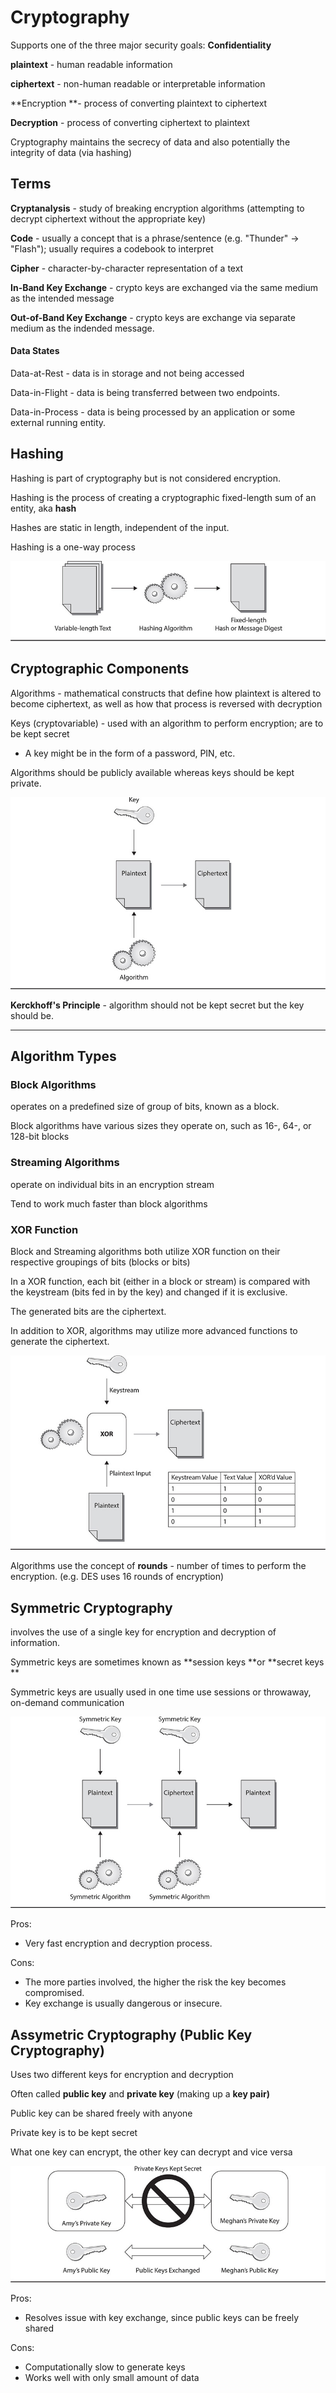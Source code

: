 # Cryptography

Supports one of the three major security goals: **Confidentiality**

**plaintext** - human readable information

**ciphertext** - non-human readable or interpretable information

**Encryption **- process of converting plaintext to ciphertext

**Decryption** - process of converting ciphertext to plaintext

Cryptography maintains the secrecy of data and also potentially the integrity of data \(via hashing\)

## Terms

**Cryptanalysis** - study of breaking encryption algorithms \(attempting to decrypt ciphertext without the appropriate key\)

**Code** - usually a concept that is a phrase/sentence \(e.g. "Thunder" -&gt; "Flash"\); usually requires a codebook to interpret

**Cipher** - character-by-character representation of a text

**In-Band Key Exchange** - crypto keys are exchanged via the same medium as the intended message

**Out-of-Band Key Exchange** - crypto keys are exchange via separate medium as the indended message.

#### Data States

Data-at-Rest - data is in storage and not being accessed

Data-in-Flight - data is being transferred between two endpoints.

Data-in-Process - data is being processed by an application or some external running entity.

## Hashing

Hashing is part of cryptography but is not considered encryption.

Hashing is the process of creating a cryptographic fixed-length sum of an entity, aka **hash**

Hashes are static in length, independent of the input.

Hashing is a one-way process

![](/assets/crypt-1.png)

## Cryptographic Components

Algorithms - mathematical constructs that define how plaintext is altered to become ciphertext, as well as how that process is reversed with decryption

Keys \(cryptovariable\) - used with an algorithm to perform encryption; are to be kept secret

* A key might be in the form of a password, PIN, etc.

Algorithms should be publicly available whereas keys should be kept private.

![](/assets/crypt-2.png)

**Kerckhoff's Principle** - algorithm should not be kept secret but the key should be.

---

## Algorithm Types

### Block Algorithms

operates on a predefined size of group of bits, known as a block.

Block algorithms have various sizes they operate on, such as 16-, 64-, or 128-bit blocks

### Streaming Algorithms

operate on individual bits in an encryption stream

Tend to work much faster than block algorithms

### XOR Function

Block and Streaming algorithms both utilize XOR function on their respective groupings of bits \(blocks or bits\)

In a XOR function, each bit \(either in a block or stream\) is compared with the keystream \(bits fed in by the key\) and changed if it is exclusive.

The generated bits are the ciphertext.

In addition to XOR, algorithms may utilize more advanced functions to generate the ciphertext.

![](/assets/crypt-3.png)

Algorithms use the concept of **rounds** - number of times to perform the encryption. \(e.g. DES uses 16 rounds of encryption\)

## Symmetric Cryptography

involves the use of a single key for encryption and decryption of information.

Symmetric keys are sometimes known as **session keys **or **secret keys **

Symmetric keys are usually used in one time use sessions or throwaway, on-demand communication

![](/assets/crypt-4.png)

Pros:

* Very fast encryption and decryption process.

Cons:

* The more parties involved, the higher the risk the key becomes compromised.
* Key exchange is usually dangerous or insecure.

## Assymetric Cryptography \(Public Key Cryptography\)

Uses two different keys for encryption and decryption

Often called **public key** and **private key** \(making up a **key pair\)**

Public key can be shared freely with anyone

Private key is to be kept secret

What one key can encrypt, the other key can decrypt and vice versa

![](/assets/pubkey-crypt-1.png)

Pros:

* Resolves issue with key exchange, since public keys can be freely shared

Cons:

* Computationally slow to generate keys
* Works well with only small amount of data



